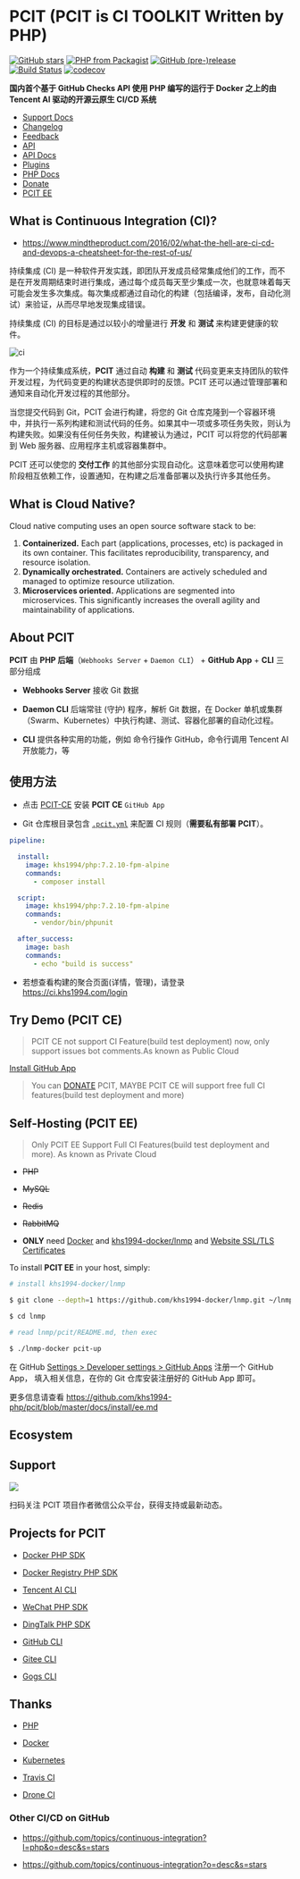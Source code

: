 # PCIT (PCIT is CI TOOLKIT Written by PHP)

[![GitHub stars](https://img.shields.io/github/stars/pcit-ce/pcit.svg?style=social&label=Stars)](https://github.com/pcit-ce/pcit) [![PHP from Packagist](https://img.shields.io/packagist/php-v/pcit/pcit.svg)](https://packagist.org/packages/pcit/pcit) [![GitHub (pre-)release](https://img.shields.io/github/release/pcit-ce/pcit/all.svg)](https://github.com/pcit-ce/pcit/releases) [![Build Status](https://ci2.khs1994.com:10000/github/pcit-ce/pcit/status?branch=master)](https://ci2.khs1994.com:10000/github/pcit-ce/pcit) [![codecov](https://codecov.io/gh/pcit-ce/pcit/branch/master/graph/badge.svg)](https://codecov.io/gh/pcit-ce/pcit)

**国内首个基于 GitHub Checks API 使用 PHP 编写的运行于 Docker 之上的由 Tencent AI 驱动的开源云原生 CI/CD 系统**

* [Support Docs](https://docs.ci.khs1994.com)
* [Changelog](https://github.com/pcit-ce/pcit/blob/master/CHANGELOG.md)
* [Feedback](https://github.com/pcit-ce/pcit/issues)
* [API](https://ci.khs1994.com/api)
* [API Docs](https://api.ci.khs1994.com)
* [Plugins](https://github.com/pcit-ce/pcit/tree/master/plugins)
* [PHP Docs](https://pcit-ce.github.io/pcit/)
* [Donate](https://zan.khs1994.com)
* [PCIT EE](https://github.com/pcit-ce/pcit/tree/master/docs#about-pcit-ce-and-ee)

## What is Continuous Integration (CI)?

* https://www.mindtheproduct.com/2016/02/what-the-hell-are-ci-cd-and-devops-a-cheatsheet-for-the-rest-of-us/

持续集成 (CI) 是一种软件开发实践，即团队开发成员经常集成他们的工作，而不是在开发周期结束时进行集成，通过每个成员每天至少集成一次，也就意味着每天可能会发生多次集成。每次集成都通过自动化的构建（包括编译，发布，自动化测试）来验证，从而尽早地发现集成错误。

持续集成 (CI) 的目标是通过以较小的增量进行 **开发** 和 **测试** 来构建更健康的软件。

![ci](https://user-images.githubusercontent.com/16733187/41330207-9416717c-6f04-11e8-961f-c606303e7bb5.jpg)

作为一个持续集成系统，**PCIT** 通过自动 **构建** 和 **测试** 代码变更来支持团队的软件开发过程，为代码变更的构建状态提供即时的反馈。PCIT 还可以通过管理部署和通知来自动化开发过程的其他部分。

当您提交代码到 Git，PCIT 会进行构建，将您的 Git 仓库克隆到一个容器环境中，并执行一系列构建和测试代码的任务。如果其中一项或多项任务失败，则认为构建失败。如果没有任何任务失败，构建被认为通过，PCIT 可以将您的代码部署到 Web 服务器、应用程序主机或容器集群中。

PCIT 还可以使您的 **交付工作** 的其他部分实现自动化。这意味着您可以使用构建阶段相互依赖工作，设置通知，在构建之后准备部署以及执行许多其他任务。

## What is Cloud Native?

Cloud native computing uses an open source software stack to be:

1. **Containerized.** Each part (applications, processes, etc) is packaged in its own container. This facilitates reproducibility, transparency, and resource isolation.
2. **Dynamically orchestrated.** Containers are actively scheduled and managed to optimize resource utilization.
3. **Microservices oriented.** Applications are segmented into microservices. This significantly increases the overall agility and maintainability of applications.

## About PCIT

**PCIT** 由 **PHP 后端**（`Webhooks Server` + `Daemon CLI`） + **GitHub App** + **CLI** 三部分组成

* **Webhooks Server** 接收 Git 数据

* **Daemon CLI** 后端常驻 (守护) 程序，解析 Git 数据，在 Docker 单机或集群（Swarm、Kubernetes）中执行构建、测试、容器化部署的自动化过程。

* **CLI** 提供各种实用的功能，例如 命令行操作 GitHub，命令行调用 Tencent AI 开放能力，等

## 使用方法

* 点击 [PCIT-CE](https://github.com/apps/pcit-ce) 安装 **PCIT CE** `GitHub App`

* Git 仓库根目录包含 [`.pcit.yml`](https://github.com/khs1994-php/pcit/tree/master/yml_examples) 来配置 CI 规则（**需要私有部署 PCIT**）。

```yaml
pipeline:

  install:
    image: khs1994/php:7.2.10-fpm-alpine
    commands:
      - composer install  

  script:
    image: khs1994/php:7.2.10-fpm-alpine
    commands:
      - vendor/bin/phpunit

  after_success:
    image: bash
    commands:
      - echo "build is success"    
```

* 若想查看构建的聚合页面(详情，管理)，请登录 https://ci.khs1994.com/login

## Try Demo (PCIT CE)

> PCIT CE not support CI Feature(build test deployment) now, only support issues bot comments.As known as Public Cloud

[Install GitHub App](https://github.com/khs1994-php/pcit/tree/master/docs)

> You can [DONATE](https://zan.khs1994.com) PCIT, MAYBE PCIT CE will support free full CI features(build test deployment and more)

## Self-Hosting (PCIT EE)

> Only PCIT EE Support Full CI Features(build test deployment and more). As known as Private Cloud

* ~~PHP~~

* ~~MySQL~~

* ~~Redis~~

* ~~RabbitMQ~~

* **ONLY** need [Docker](https://github.com/yeasy/docker_practice/tree/master/install) and [khs1994-docker/lnmp](https://github.com/khs1994-docker/lnmp) and [Website SSL/TLS Certificates](https://github.com/Neilpang/acme.sh)

To install **PCIT EE** in your host, simply:

```bash
# install khs1994-docker/lnmp

$ git clone --depth=1 https://github.com/khs1994-docker/lnmp.git ~/lnmp

$ cd lnmp

# read lnmp/pcit/README.md, then exec

$ ./lnmp-docker pcit-up
```

在 GitHub [Settings > Developer settings > GitHub Apps](https://github.com/settings/apps) 注册一个 GitHub App， 填入相关信息，在你的 Git 仓库安装注册好的 GitHub App 即可。

更多信息请查看 https://github.com/khs1994-php/pcit/blob/master/docs/install/ee.md

## Ecosystem

## Support

![](https://user-images.githubusercontent.com/16733187/46847944-84a96b80-ce19-11e8-9f0c-ec84b2ac463e.jpg)

扫码关注 PCIT 项目作者微信公众平台，获得支持或最新动态。

## Projects for PCIT

* [Docker PHP SDK](https://github.com/khs1994-docker/libdocker)

* [Docker Registry PHP SDK](https://github.com/khs1994-docker/libregistry)

* [Tencent AI CLI]()

* [WeChat PHP SDK](https://github.com/khs1994-php/libwechat)

* [DingTalk PHP SDK]()

* [GitHub CLI]()

* [Gitee CLI]()

* [Gogs CLI]()

## Thanks

* [PHP](https://www.php.net)

* [Docker](https://www.docker.com)

* [Kubernetes](https://kubernetes.io/)

* [Travis CI](https://travis-ci.com)

* [Drone CI](https://drone.io)

### Other CI/CD on GitHub

* https://github.com/topics/continuous-integration?l=php&o=desc&s=stars

* https://github.com/topics/continuous-integration?o=desc&s=stars
